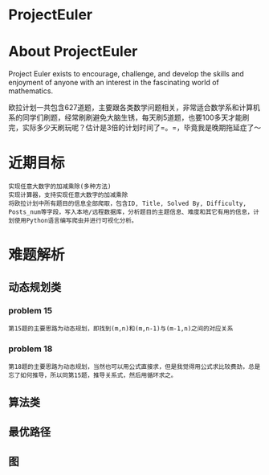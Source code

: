# ProjectEuler
# About ProjectEuler

Project Euler exists to encourage, challenge, and develop the skills and enjoyment of anyone with an interest in the fascinating world of mathematics.

欧拉计划一共包含627道题，主要跟各类数学问题相关，非常适合数学系和计算机系的同学们刷题，经常刷刷避免大脑生锈，每天刷5道题，也要100多天才能刷完，实际多少天刷玩呢？估计是3倍的计划时间了=。=，毕竟我是晚期拖延症了～

# 近期目标
	实现任意大数字的加减乘除(多种方法)
	实现计算器，支持实现任意大数字的加减乘除
	将欧拉计划中所有题目的信息全部爬取，包含ID, Title, Solved By, Difficulty, Posts_num等字段，写入本地/远程数据库，分析题目的主题信息、难度和其它有用的信息，计划使用Python语言编写爬虫并进行可视化分析。

# 难题解析

## 动态规划类
### problem 15
	第15题的主要思路为动态规划，即找到(m,n)和(m,n-1)与(m-1,n)之间的对应关系
### problem 18
	第18题的主要思路为动态规划，当然也可以用公式直接求，但是我觉得用公式求比较费劲，总是忘了如何推导，所以同第15题，推导关系式，然后用循环求之。

## 算法类

## 最优路径

## 图

